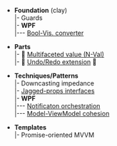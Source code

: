 + **Foundation** (clay)\
|- Guards\
|- **WPF**\
|--- [Bool-Vis. converter](readme+/bool2viz_improved.md)

+ **Parts**\
|- 💠 [Multifaceted value (N-Val)](readme+/N-Val)\
|- :arrows_counterclockwise: [Undo/Redo extension](readme+/undo-redo) 🚧

+ **Techniques/Patterns**\
|- Downcasting impedance\
|- [Jagged-props interfaces](readme+/techniques/jagged-props.md)\
|- **WPF**\
|--- [Notificaton orchestration](readme+/techniques//mvvm_notification-orchestration.md)\
|--- [Model-ViewModel cohesion](readme+/techniques/mvvm_vmodel-cohesion.md)

+ **Templates**\
|- Promise-oriented MVVM



